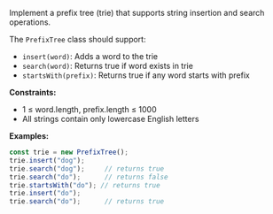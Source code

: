 Implement a prefix tree (trie) that supports string insertion and search operations.

The `PrefixTree` class should support:
- `insert(word)`: Adds a word to the trie
- `search(word)`: Returns true if word exists in trie
- `startsWith(prefix)`: Returns true if any word starts with prefix

**Constraints:**
- 1 ≤ word.length, prefix.length ≤ 1000
- All strings contain only lowercase English letters

**Examples:**
```typescript
const trie = new PrefixTree();
trie.insert("dog");
trie.search("dog");     // returns true
trie.search("do");      // returns false
trie.startsWith("do"); // returns true
trie.insert("do");
trie.search("do");      // returns true
```
